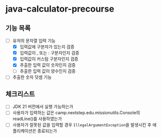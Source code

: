 # java-calculator-precourse

## 기능 목록
- [ ] 유저의 문자열 입력 기능
  - [x] 입력값에 구분자가 있는지 검증
  - [x] 입력값이 , 또는 : 구분자인지 검증
  - [x] 입력값이 커스텀 구분자인지 검증
  - [x] 추출한 입력 값이 숫자인지 검증 
  - [ ] 추출한 입력 값이 양수인지 검증
- [ ] 추출한 숫자 덧셈 기능

## 체크리스트
- [ ] JDK 21 버전에서 실행 가능하는가
- [ ] 사용자가 입력하는 값은 camp.nextstep.edu.missionutils.Console의 readLine()를 사용하였는가
- [ ] 사용자가 잘못된 값을 입력할 경우 `IllegalArgumentException`을 발생시킨 후 애플리케이션은 종료되는가